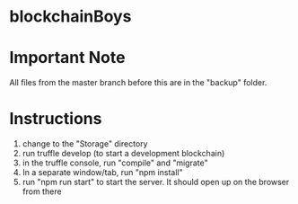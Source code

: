 # blockchainBoys

# Important Note
All files from the master branch before this are in the "backup" folder.

# Instructions
1. change to the "Storage" directory
2. run truffle develop (to start a development blockchain)
3. in the truffle console, run "compile" and "migrate"
4. In a separate window/tab, run "npm install"
5. run "npm run start" to start the server. It should open up on the browser from there
